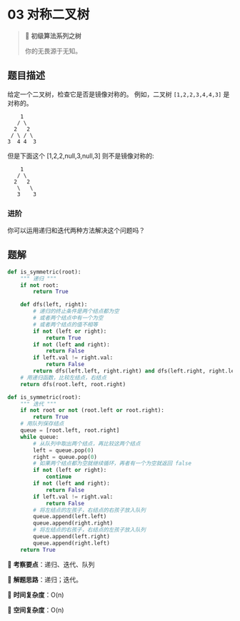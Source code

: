 # 03 对称二叉树

> 🌈 **初级算法系列之树**
>
> 你的无畏源于无知。

## 题目描述

给定一个二叉树，检查它是否是镜像对称的。
例如，二叉树 `[1,2,2,3,4,4,3]` 是对称的。

```shell
    1
   / \
  2   2
 / \ / \
3  4 4  3
```

但是下面这个 [1,2,2,null,3,null,3] 则不是镜像对称的:

```shell
    1
   / \
  2   2
   \   \
   3    3
```

### 进阶

你可以运用递归和迭代两种方法解决这个问题吗？

## 题解

```python
def is_symmetric(root):
    """ 递归 """
    if not root:
        return True

    def dfs(left, right):
        # 递归的终止条件是两个结点都为空
        # 或者两个结点中有一个为空
        # 或者两个结点的值不相等
        if not (left or right):
            return True
        if not (left and right):
            return False
        if left.val != right.val:
            return False
        return dfs(left.left, right.right) and dfs(left.right, right.left)
    # 用递归函数，比较左结点，右结点
    return dfs(root.left, root.right)
```

```python
def is_symmetric(root):
    """ 迭代 """
    if not root or not (root.left or root.right):
        return True
    # 用队列保存结点
    queue = [root.left, root.right]
    while queue:
        # 从队列中取出两个结点，再比较这两个结点
        left = queue.pop(0)
        right = queue.pop(0)
        # 如果两个结点都为空就继续循环，再者有一个为空就返回 false
        if not (left or right):
            continue
        if not (left and right):
            return False
        if left.val != right.val:
            return False
        # 将左结点的左孩子，右结点的右孩子放入队列
        queue.append(left.left)
        queue.append(right.right)
        # 将左结点的右孩子，右结点的左孩子放入队列
        queue.append(left.right)
        queue.append(right.left)
    return True
```

🍥 **考察要点**：递归、迭代、队列

🍬 **解题思路**：递归；迭代。

🍉 **时间复杂度**：O(n)

🍭 **空间复杂度**：O(n)
